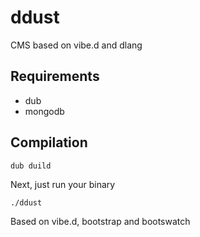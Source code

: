 ddust
=====

CMS based on vibe.d and dlang

Requirements
-----
* dub
* mongodb

Compilation
-----
```
dub duild
```
Next, just run your binary
```
./ddust
```

Based on vibe.d, bootstrap and bootswatch
